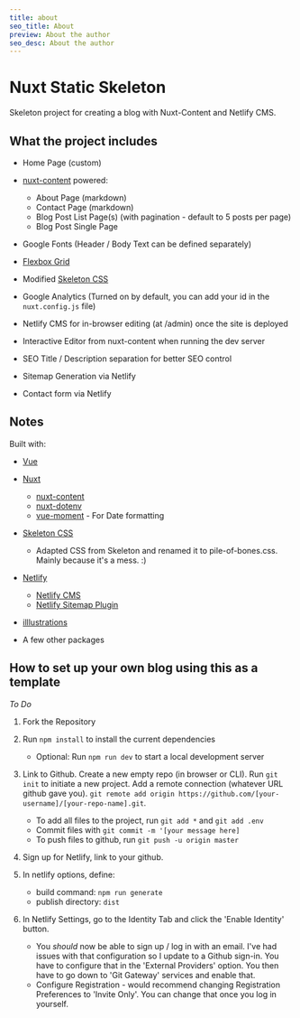 ```yaml
---
title: about
seo_title: About
preview: About the author
seo_desc: About the author
---
```

# Nuxt Static Skeleton

Skeleton project for creating a blog with Nuxt-Content and Netlify CMS.

## What the project includes

* Home Page (custom)
* [nuxt-content](https://content.nuxtjs.org/) powered:

  * About Page (markdown)
  * Contact Page (markdown)
  * Blog Post List Page(s) (with pagination - default to 5 posts per page)
  * Blog Post Single Page
* Google Fonts (Header / Body Text can be defined separately)
* [Flexbox Grid](http://flexboxgrid.com/)
* Modified [Skeleton CSS](http://getskeleton.com/)
* Google Analytics (Turned on by default, you can add your id in the `nuxt.config.js` file)
* Netlify CMS for in-browser editing (at /admin) once the site is deployed
* Interactive Editor from nuxt-content when running the dev server
* SEO Title / Description separation for better SEO control
* Sitemap Generation via Netlify
* Contact form via Netlify

## Notes

Built with:

* [Vue](https://vuejs.org/)
* [Nuxt](https://nuxtjs.org/)

  * [nuxt-content](https://content.nuxtjs.org/)
  * [nuxt-dotenv](https://github.com/nuxt-community/dotenv-module)
  * [vue-moment](https://github.com/brockpetrie/vue-moment) - For Date formatting
* [Skeleton CSS](http://getskeleton.com/)

  * Adapted CSS from Skeleton and renamed it to pile-of-bones.css. Mainly because it's a mess. :)
* [Netlify](https://www.netlify.com/)

  * [Netlify CMS](https://www.netlifycms.org/)
  * [Netlify Sitemap Plugin](https://github.com/netlify-labs/netlify-plugin-sitemap)
* [illlustrations](https://illlustrations.co/)
* A few other packages

## How to set up your own blog using this as a template

*To Do*

1. Fork the Repository
2. Run `npm install` to install the current dependencies

   * Optional: Run `npm run dev` to start a local development server
3. Link to Github. Create a new empty repo (in browser or CLI). Run `git init` to initiate a new project. Add a remote connection (whatever URL github gave you). `git remote add origin https://github.com/[your-username]/[your-repo-name].git`.

   * To add all files to the project, run `git add *` and `git add .env`
   * Commit files with `git commit -m '[your message here]`
   * To push files to github, run `git push -u origin master`
4. Sign up for Netlify, link to your github.
5. In netlify options, define:

   * build command: `npm run generate`
   * publish directory: `dist`
6. In Netlify Settings, go to the Identity Tab and click the 'Enable Identity' button.

   * You *should* now be able to sign up / log in with an email. I've had issues with that configuration so I update to a Github sign-in. You have to configure that in the 'External Providers' option. You then have to go down to 'Git Gateway' services and enable that.
   * Configure Registration - would recommend changing Registration Preferences to 'Invite Only'. You can change that once you log in yourself.
